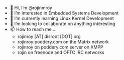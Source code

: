 - 👋 Hi, I’m @rojinmroy
- 👀 I’m interested in Embedded Systems Development
- 🌱 I’m currently learning Linux Kernel Development
- 💞️ I’m looking to collaborate on anything interesting
- 📫 How to reach me ...
  - rojinroy [AT] disroot [DOT] org
  - rojinroy:poddery.com on the Matrix network
  - rojinroy on poddery.com server on XMPP
  - rojin on freenode and OFTC IRC networks

<!---
rojinmroy/rojinmroy is a ✨ special ✨ repository because its `README.md` (this file) appears on your GitHub profile.
You can click the Preview link to take a look at your changes.
--->
